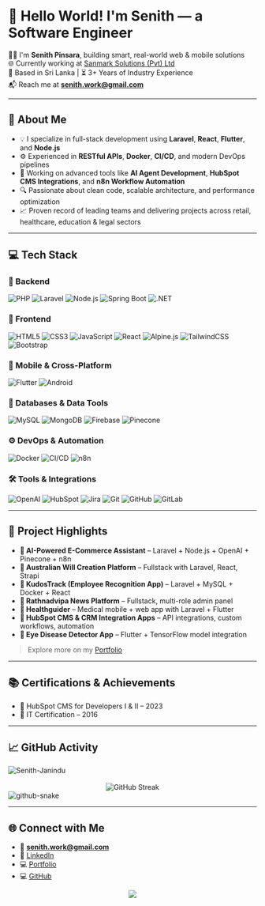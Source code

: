 # 👋 Hello World! I'm Senith — a Software Engineer

🧑‍💻 I'm **Senith Pinsara**, building smart, real-world web & mobile solutions  
🌐 Currently working at [Sanmark Solutions (Pvt) Ltd](https://sanmarksolutions.com/)  
📍 Based in Sri Lanka | ⏳ 3+ Years of Industry Experience  
📬 Reach me at **senith.work@gmail.com**

---

## 🚀 About Me

- 💡 I specialize in full-stack development using **Laravel**, **React**, **Flutter**, and **Node.js**
- ⚙️ Experienced in **RESTful APIs**, **Docker**, **CI/CD**, and modern DevOps pipelines
- 🤖 Working on advanced tools like **AI Agent Development**, **HubSpot CMS Integrations**, and **n8n Workflow Automation**
- 🔍 Passionate about clean code, scalable architecture, and performance optimization
- 📈 Proven record of leading teams and delivering projects across retail, healthcare, education & legal sectors

---

## 💻 Tech Stack

### 🧠 Backend
![PHP](https://img.shields.io/badge/PHP-777BB4?style=for-the-badge&logo=php&logoColor=white)
![Laravel](https://img.shields.io/badge/Laravel-FF2D20?style=for-the-badge&logo=laravel&logoColor=white)
![Node.js](https://img.shields.io/badge/Node.js-339933?style=for-the-badge&logo=node.js&logoColor=white)
![Spring Boot](https://img.shields.io/badge/Spring_Boot-6DB33F?style=for-the-badge&logo=spring-boot&logoColor=white)
![.NET](https://img.shields.io/badge/.NET-512BD4?style=for-the-badge&logo=dotnet&logoColor=white)

### 🎨 Frontend
![HTML5](https://img.shields.io/badge/HTML5-E34F26?style=for-the-badge&logo=html5&logoColor=white)
![CSS3](https://img.shields.io/badge/CSS3-1572B6?style=for-the-badge&logo=css3&logoColor=white)
![JavaScript](https://img.shields.io/badge/JavaScript-F7DF1E?style=for-the-badge&logo=javascript&logoColor=black)
![React](https://img.shields.io/badge/React-61DAFB?style=for-the-badge&logo=react&logoColor=black)
![Alpine.js](https://img.shields.io/badge/Alpine.js-8BC0D0?style=for-the-badge&logo=alpine.js&logoColor=black)
![TailwindCSS](https://img.shields.io/badge/TailwindCSS-38B2AC?style=for-the-badge&logo=tailwind-css&logoColor=white)
![Bootstrap](https://img.shields.io/badge/Bootstrap-7952B3?style=for-the-badge&logo=bootstrap&logoColor=white)

### 📱 Mobile & Cross-Platform
![Flutter](https://img.shields.io/badge/Flutter-02569B?style=for-the-badge&logo=flutter&logoColor=white)
![Android](https://img.shields.io/badge/Android-3DDC84?style=for-the-badge&logo=android&logoColor=white)

### 🧰 Databases & Data Tools
![MySQL](https://img.shields.io/badge/MySQL-4479A1?style=for-the-badge&logo=mysql&logoColor=white)
![MongoDB](https://img.shields.io/badge/MongoDB-4EA94B?style=for-the-badge&logo=mongodb&logoColor=white)
![Firebase](https://img.shields.io/badge/Firebase-FFCA28?style=for-the-badge&logo=firebase&logoColor=black)
![Pinecone](https://img.shields.io/badge/VectorDB-Pinecone-4B8BBE?style=for-the-badge)

### ⚙️ DevOps & Automation
![Docker](https://img.shields.io/badge/Docker-2496ED?style=for-the-badge&logo=docker&logoColor=white)
![CI/CD](https://img.shields.io/badge/CI%2FCD-0A0A0A?style=for-the-badge&logo=githubactions&logoColor=white)
![n8n](https://img.shields.io/badge/n8n-A050FF?style=for-the-badge&logo=n8n&logoColor=white)

### 🛠️ Tools & Integrations
![OpenAI](https://img.shields.io/badge/OpenAI-412991?style=for-the-badge&logo=openai&logoColor=white)
![HubSpot](https://img.shields.io/badge/HubSpot-F37021?style=for-the-badge&logo=hubspot&logoColor=white)
![Jira](https://img.shields.io/badge/Jira-0052CC?style=for-the-badge&logo=jira&logoColor=white)
![Git](https://img.shields.io/badge/Git-F05032?style=for-the-badge&logo=git&logoColor=white)
![GitHub](https://img.shields.io/badge/GitHub-181717?style=for-the-badge&logo=github&logoColor=white)
![GitLab](https://img.shields.io/badge/GitLab-FC6D26?style=for-the-badge&logo=gitlab&logoColor=white)

---

## 🧩 Project Highlights

- **🛒 AI-Powered E-Commerce Assistant** – Laravel + Node.js + OpenAI + Pinecone + n8n
- **📝 Australian Will Creation Platform** – Fullstack with Laravel, React, Strapi
- **👥 KudosTrack (Employee Recognition App)** – Laravel + MySQL + Docker + React
- **📰 Rathnadvipa News Platform** – Fullstack, multi-role admin panel
- **🏥 Healthguider** – Medical mobile + web app with Laravel + Flutter
- **🧠 HubSpot CMS & CRM Integration Apps** – API integrations, custom workflows, automation
- **🔬 Eye Disease Detector App** – Flutter + TensorFlow model integration

> Explore more on my [Portfolio](https://senithpinsara.me)

---

## 📚 Certifications & Achievements

- 🧠 HubSpot CMS for Developers I & II – 2023
- 🧰 IT Certification – 2016

---

## 📈 GitHub Activity

<div><img src="https://github-profile-trophy.vercel.app/?username=Senith-Janindu" alt="Senith-Janindu" /></div>
<br>
<div align="center">
  <img src="https://nirzak-streak-stats.vercel.app/?user=Senith-Janindu&theme=dark&hide_border=false" alt="GitHub Streak" />
</div>

<picture>
  <source media="(prefers-color-scheme: dark)" srcset="https://raw.githubusercontent.com/Senith-Janindu/Senith-Janindu/output/github-snake-dark.svg" />
  <source media="(prefers-color-scheme: light)" srcset="https://raw.githubusercontent.com/Senith-Janindu/Senith-Janindu/output/github-snake.svg" />
  <img alt="github-snake" src="https://raw.githubusercontent.com/Senith-Janindu/Senith-Janindu/output/github-snake.svg" />
</picture>

---

## 🌐 Connect with Me

- 📨 **senith.work@gmail.com**
- 💼 [LinkedIn](https://linkedin.com/in/senith-pinsara)
- 💻 [Portfolio](https://senithpinsara.me)
- 💻 [GitHub](https://github.com/Senith-Janindu)

<div align="center">
  <img src="https://profile-counter.glitch.me/Senith-Janindu/count.svg?" />
</div>
